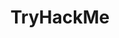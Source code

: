 ---
title: "TryHackMe"
image: "markus-spiske-iar-afB0QQw-unsplash.jpg"
description: "ristjan-SROYR9rhJGM-unsplash.jpg"
description: "Write ups on machine's from TryHackMe which is a portal for security researchers that provide a way to learn and practice skills through a series of challenges."
---